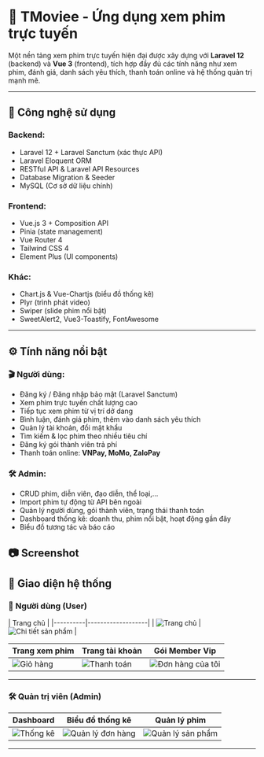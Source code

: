 # 🎥 TMoviee - Ứng dụng xem phim trực tuyến

Một nền tảng xem phim trực tuyến hiện đại được xây dựng với **Laravel 12** (backend) và **Vue 3** (frontend), tích hợp đầy đủ các tính năng như xem phim, đánh giá, danh sách yêu thích, thanh toán online và hệ thống quản trị mạnh mẽ.

---

## 🚀 Công nghệ sử dụng

### Backend:
- Laravel 12 + Laravel Sanctum (xác thực API)
- Laravel Eloquent ORM
- RESTful API & Laravel API Resources
- Database Migration & Seeder
- MySQL (Cơ sở dữ liệu chính)
### Frontend:
- Vue.js 3 + Composition API
- Pinia (state management)
- Vue Router 4
- Tailwind CSS 4
- Element Plus (UI components)

### Khác:
- Chart.js & Vue-Chartjs (biểu đồ thống kê)
- Plyr (trình phát video)
- Swiper (slide phim nổi bật)
- SweetAlert2, Vue3-Toastify, FontAwesome

---

## ⚙️ Tính năng nổi bật

### 🎬 Người dùng:
- Đăng ký / Đăng nhập bảo mật (Laravel Sanctum)
- Xem phim trực tuyến chất lượng cao
- Tiếp tục xem phim từ vị trí dở dang
- Bình luận, đánh giá phim, thêm vào danh sách yêu thích
- Quản lý tài khoản, đổi mật khẩu
- Tìm kiếm & lọc phim theo nhiều tiêu chí
- Đăng ký gói thành viên trả phí
- Thanh toán online: **VNPay, MoMo, ZaloPay**

### 🛠️ Admin:
- CRUD phim, diễn viên, đạo diễn, thể loại,...
- Import phim tự động từ API bên ngoài
- Quản lý người dùng, gói thành viên, trạng thái thanh toán
- Dashboard thống kê: doanh thu, phim nổi bật, hoạt động gần đây
- Biểu đồ tương tác và báo cáo
## 📷 Screenshot

## 📸 Giao diện hệ thống

### 👤 Người dùng (User)

| Trang chủ |
|----------|-------------------|
| ![Trang chủ](https://github.com/user-attachments/assets/def1eaea-31f1-4e76-91e4-f819cf176207) | ![Chi tiết sản phẩm](https://github.com/user-attachments/assets/0b9be998-7d09-4cf9-b393-4f0b6406336f) |

| Trang xem phim | Trang tài khoản | Gói Member Vip |
|----------|------------|------------------|
| ![Giỏ hàng](https://github.com/user-attachments/assets/8b6398ce-c7c6-454a-854f-a6749497af3f) | ![Thanh toán](https://github.com/user-attachments/assets/25c8923f-dcd4-4504-b715-cd6cb5d24a8b) | ![Đơn hàng của tôi](https://github.com/user-attachments/assets/cdbcfae5-5e36-4943-90ff-6d58dccee9f9) |

---

### 🛠️ Quản trị viên (Admin)

| Dashboard | Biểu đồ thống kê | Quản lý phim |
|---------|------------------|------------------|
| ![Thống kê](https://github.com/user-attachments/assets/d8e299bb-db63-4a5e-ad94-46584ab31d1d) | ![Quản lý đơn hàng](https://github.com/user-attachments/assets/d0ecb411-a255-4924-a607-2d4b1bbe6541) | ![Quản lý sản phẩm](https://github.com/user-attachments/assets/cddb0993-8ab0-4f5d-915e-7064b8b3afd5) |


---

